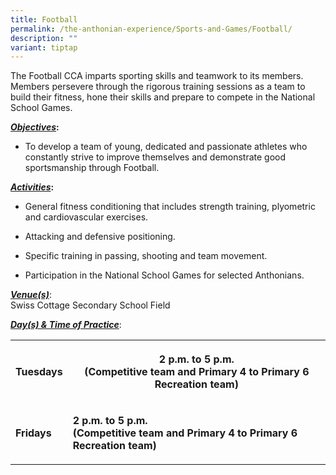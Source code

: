 ```yaml
---
title: Football
permalink: /the-anthonian-experience/Sports-and-Games/Football/
description: ""
variant: tiptap
---
```

<p>The Football CCA imparts sporting skills and teamwork to its members.
Members persevere through the rigorous training sessions as a team to build
their fitness, hone their skills and prepare to compete in the National
School Games.</p>
<p><strong><em><u>Objectives</u></em>:</strong>
</p>
<ul data-tight="true" class="tight">
<li>
<p>To develop a team of young, dedicated and passionate athletes who constantly
strive to improve themselves and demonstrate good sportsmanship through
Football.</p>
<p></p>
</li>
</ul>
<p><strong><em><u>Activities</u></em>:</strong>
</p>
<ul data-tight="true" class="tight">
<li>
<p>General fitness conditioning that includes strength training, plyometric
and cardiovascular exercises.</p>
</li>
<li>
<p>Attacking and defensive positioning.</p>
</li>
<li>
<p>Specific training in passing, shooting and team movement.</p>
</li>
<li>
<p>Participation in the National School Games for selected Anthonians.</p>
</li>
</ul>
<p><strong><em><u>Venue(s)</u></em></strong>:
<br>Swiss Cottage Secondary School Field</p>
<p><strong><em><u>Day(s) &amp; Time of Practice</u></em></strong>:</p>
<table style="minWidth: 75px">
<colgroup>
<col>
<col>
<col>
</colgroup>
<tbody>
<tr>
<th rowspan="1" colspan="1">
<p></p>
<p>Tuesdays</p>
</th>
<th rowspan="1" colspan="2">
<p>2 p.m. to 5 p.m.
<br>(Competitive team and Primary 4 to Primary 6 Recreation team)</p>
</th>
</tr>
<tr>
<td rowspan="2" colspan="1">
<p></p>
<p><strong>Fridays</strong>
</p>
</td>
<td rowspan="2" colspan="2">
<p><strong>2 p.m. to 5 p.m.<br>(Competitive team and Primary 4 to Primary 6 Recreation team)</strong>
</p>
</td>
</tr>
<tr></tr>
</tbody>
</table>
<p></p>
